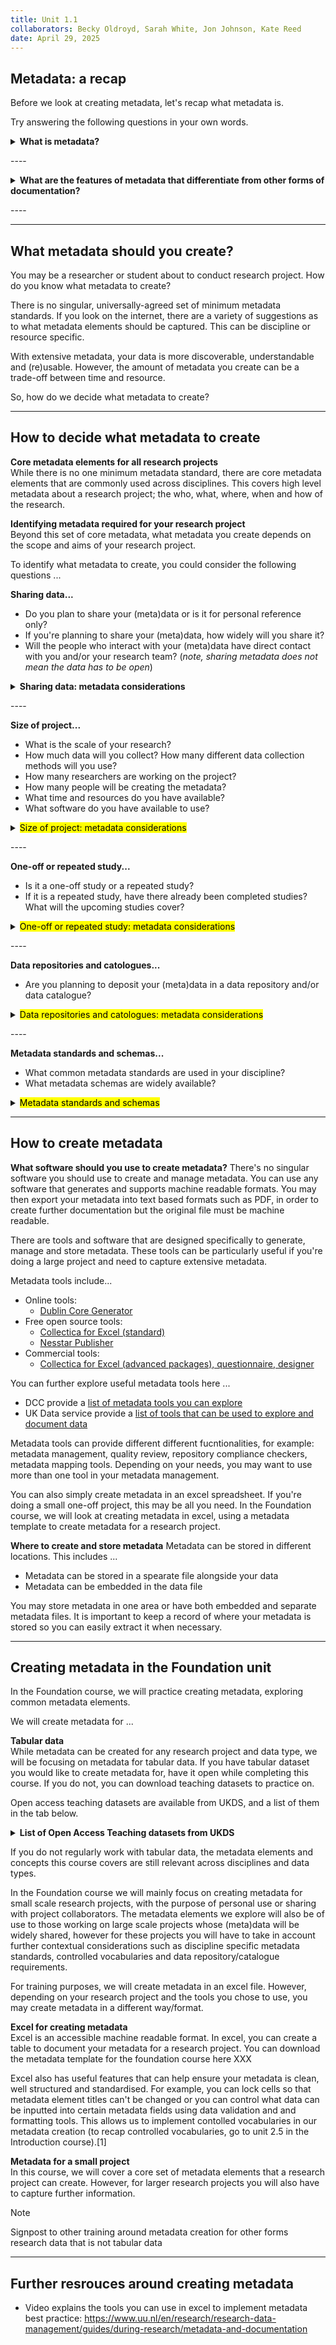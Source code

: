 ```yaml
---
title: Unit 1.1
collaborators: Becky Oldroyd, Sarah White, Jon Johnson, Kate Reed
date: April 29, 2025
---
```


## Metadata: a recap

Before we look at creating metadata, let's recap what metadata is.

Try answering the following questions in your own words.

<details>
<summary><b>What is metadata?</b></summary>
<p></p>
Metadata is a form of data documentation that describes data, giving us the context we need to understand data and use it in a meaningful way. It is often referred to as 'data about data'. 
  
</details>

\----

<details>
<summary><b>What are the features of metadata that differentiate from other forms of documentation?</b></summary>
<p></p>
Unlike other forms of free-text documentation, metadata is machine readable documentation. To be machine readable, metadata needs to be...
- Structured 
- Created and stored in machine readable formats
  - For example: CSV, XML, SAV, XLS, JSON, RDF, SHP

By being machine readable, metadata is also machine actionable. This means we can search and filter metadata on sites such as data repositories and data catalogues.
</details>

\----

---

## What metadata should you create?

You may be a researcher or student about to conduct research project. How do you know what metadata to create?

There is no singular, universally-agreed set of minimum metadata standards. If you look on the internet, there are a variety of suggestions as to what metadata elements should be captured. This can be discipline or resource specific.

With extensive metadata, your data is more discoverable, understandable and (re)usable. However, the amount of metadata you create can be a trade-off between time and resource.

So, how do we decide what metadata to create?

---

## How to decide what metadata to create

**Core metadata elements for all research projects**<br>
While there is no one minimum metadata standard, there are core metadata elements that are commonly used across disciplines. This covers high level metadata about a research project; the who, what, where, when and how of the research. 

**Identifying metadata required for your research project**<br>
Beyond this set of core metadata, what metadata you create depends on the scope and aims of your research project.  

To identify what metadata to create, you could consider the following questions ...

**Sharing data...**
- Do you plan to share your (meta)data or is it for personal reference only?
- If you're planning to share your (meta)data, how widely will you share it? 
- Will the people who interact with your (meta)data have direct contact with you and/or your research team?
  (_note, sharing metadata does not mean the data has to be open_)

<p></p>

<details>
<summary><b>Sharing data: metadata considerations</b></summary>
<p></p>

**Personal use**<br>
If you're not planning to share your data, you will be the main user of your metadata. You can choose metadata elements that will help you manage and preserve your data. The aim of this metadata is to help you conduct your research efficiently and help your future self to understand the data you collected. 

**Sharing data**<br>
If you're sharing (meta)data with external people who don't have direct with you, your metadata needs to provide a standalone guide to your research and data. In this scenario, metadata has the additional purpose to make your project discoverable and understandable for other people. As people won't be able to contact you easily to clarify confusing or missing information, it's important to make sure your metadata is clear, standardised and comprehensive from the get go. This means you will most likely create more metadata than a project that does not share it's (meta)data. Tools such as metadata standards and controlled vocabularies will also be fundamental in ensuring your metadata is interoperable and (re)usable by yourself and others. 

</details>

\----

<p></p>

**Size of project...** <br>

- What is the scale of your research?
- How much data will you collect? How many different data collection methods will you use?
- How many researchers are working on the project?
- How many people will be creating the metadata?
- What time and resources do you have available?
- What software do you have available to use?

<p></p>

<details>
<summary><mark>Size of project: metadata considerations</mark></summary>
<p></p>

**Scale of research**<br>
If you're working on a large research project that handles a vast amount of data and data collection methods, you will need to create more metadata in order to effectively describe the different types of data and the processes undertaken to collect it. If it's a small research project, you will not need to create as much metadata.

**Research team**<br>
If you are working with a large research team, it is important to establish a clear metadata schema so metadata remains consistent and standardised. If there are multiple people creating, managing and using the metadata, following a schema will ensure the metadata remains consistent and easy to understand. If you are doing a solo research project, you may want to create your own metadata template. However, it can still be useful to follow a metadata schema and use controlled vocabularies in order to make sure your metadata is high quality.

**Time and resources**<br>
If you are working on a large research project, you may have more time and resource to create metadata. You could use specific metadata tools to help create and manage your metadata. If you are doing a small, solo project, you may not have the capacity to create extensive metadata or the access to metadata tools. In this scenario, it's important to prioritise the high value metadata for your research that support the aims of your project.

</details>

\----

<p></p>

**One-off or repeated study...** <br>
- Is it a one-off study or a repeated study?
- If it is a repeated study, have there already been completed studies? What will the upcoming studies cover?

<p></p>

<details>
<summary><mark>One-off or repeated study: metadata considerations</mark></summary>
<p></p>

**Repeated study**<br>
If you are creating metadata for a repeated study, it is important to consider what metadata was captured for previous studies, including what schemas or standards were used. You should incoporate previous metadata structures into the metadata creation for any new research in the series in order to make sure your data is interoperable. If it's the first study of a series, it's important to create a robust metadata schema that can be reused for future studies.

**One-off study**<br>
For a one-off study, you have more felxibility about what metadata you create and/or what schema you use as it only needs to serve the aims of that individual project. However, it is still important to consider how you can make your (meta)data interoperable with other research projects in your field.

</details>

\----

<p></p>

**Data repositories and catologues...** <br>
- Are you planning to deposit your (meta)data in a data repository and/or data catalogue?

<p></p>

<details>
<summary><mark>Data repositories and catologues: metadata considerations</mark></summary>
<p></p>

If you're depositing your (meta)data on data catalogues or data repositories, they may specify what metadata standards and controlled vocabularies to use. They may provide guidance or a metadata template/model, for example...
   - [CESSDA Data Model]( https://www.cessda.eu/Training/Training-Resources/Resource-crd-2592) maps out the required metadata elements needed to deposit a dataset in their data cataologue
   - [UK Data Service](https://ukdataservice.ac.uk/help/deposit-data/prepare-your-data-for-deposit/) gives guidance on how to prepare your metadata and documentation 


Even if you're not planning to deposit your data in a repository or catalogue, they can provide easy-to-acess guidance on what metadata elements to capture and a ready made structure. You can download their metadata templates and models to use as a basis for your metadata creation.

</details>

\----

**Metadata standards and schemas...** 
- What common metadata standards are used in your discipline?
- What metadata schemas are widely available?
  
<details>
<summary><mark>Metadata standards and schemas</mark></b></summary>
<p></p>

It is good practice to identify common guidelines around metadata creation in your discipline or for a specific resource you are creating metadata for. This includes identifying widely used metadata standards and/or schemas. These can either provide the strucutre for your metadata creation or inform the approach you will take.
<p></p>

**Using metadata standards for a large research project with shared data** <br>
Using a metadata schema and standard is essential when you are planning to share your (meta)data and reposit your research in a repository and/or catalogue. Scehmas and standards ensure that your (meta)data is interoperable and can be integrated into larger centralised systems (such as repositories and catalogues). Moreover, if you're working on larger project alongside multiple researchers, schemas and standards are great way to standardise the language you use internally, reducing the risk of confusion and miscommnuication.

<p></p>

**Using metadata standards for a small research project where data is not shared** <br>
Even if you're not planning to share your (meta)data, metadata standards and schemas will save you time in choosing what metadata elements to capture and what structure to follow. While you don't have to follow the metadata standard or schema in it's entirety, you can use it as a basis for your metadata creation. This will help you organise your metadata in a consistent way. For example, they can also provide definitions for metadata elements, valid inputs for metadata fields and controlled vocabularies so your metadata is clear and consistent. 

<p></p>

While there are a few cross-discipline standards and schemas, they are mostly discipline specific. If you're planning to use a standard, it's best to identify the one you want to use before you start creating any metadata.

You can refer to a list of common standards for different disciplines provided by the [University of Texas at Austin here](https://guides.lib.utexas.edu/metadata-basics/domain-standards). You could also use the [metadata standard catalogue](https://rdamsc.bath.ac.uk/search) to search available standards.

For more information about standards, take a look at unit 2.6 of the Introduction course.

</details>

---

## How to create metadata

**What software should you use to create metadata?**
There's no singular software you should use to create and manage metadata. You can use any software that generates and supports machine readable formats. You may then export your metadata into text based formats such as PDF, in order to create further documentation but the original file must be machine readable.

There are tools and software that are designed specifically to generate, manage and store metadata. These tools can be particularly useful if you're doing a large project and need to capture extensive metadata.

Metadata tools include...

  - Online tools:
    - [Dublin Core Generator](https://nsteffel.github.io/dublin_core_generator/index.html)
  - Free open source tools:
    - [Collectica for Excel (standard)](https://www.colectica.com/software/colecticaforexcel/)
    - [Nesstar Publisher](https://www.ihsn.org/software/ddi-metadata-editor)
  - Commercial tools:
    - [Collectica for Excel (advanced packages), questionnaire, designer](https://www.colectica.com/software/)
   
You can further explore useful metadata tools here ...
- DCC provide a [list of metadata tools you can explore](https://www.dcc.ac.uk/guidance/standards/metadata/tools)
- UK Data service provide a [list of tools that can be used to explore and document data](https://ukdataservice.ac.uk/help/exploring-data/uk-data-service-online-tools-for-exploring-data/)

Metadata tools can provide different different fucntionalities, for example: metadata management, quality review, repository compliance checkers, metadata mapping tools. Depending on your needs, you may want to use more than one tool in your metadata management.

You can also simply create metadata in an excel spreadsheet. If you're doing a small one-off project, this may be all you need. In the Foundation course, we will look at creating metadata in excel, using a metadata template to create metadata for a research project. 

**Where to create and store metadata**
Metadata can be stored in different locations. This includes ...
- Metadata can be stored in a spearate file alongside your data
- Metadata can be embedded in the data file

You may store metadata in one area or have both embedded and separate metadata files. It is important to keep a record of where your metadata is stored so you can easily extract it when necessary.

---

## Creating metadata in the Foundation unit

In the Foundation course, we will practice creating metadata, exploring common metadata elements. 

We will create metadata for ...

**Tabular data**<br>
While metadata can be created for any research project and data type, we will be focusing on metadata for tabular data. If you have tabular dataset you would like to create metadata for, have it open while completing this course. If you do not, you can download teaching datasets to practice on.

Open access teaching datasets are available from UKDS, and a list of them in the tab below.

<p></p>

<details>
<summary><b>List of Open Access Teaching datasets from UKDS</b></summary>
<p></p>

1. 2021 Census: Public Microdata Teaching Sample (England and Wales): 1% Sample: Open Access
2. British Social Attitudes Survey, 2021, Health Care and Equalities: Open Access Teaching Dataset
3. British Social Attitudes Survey, 2019, Poverty and Welfare: Open Access Teaching Dataset
4. British Social Attitudes Survey, 2017, Environment and Politics: Open Access Teaching Dataset
6. SN 7913 Opinions and Lifestyle Survey, Well-Being Module, April-May 2015: Unrestricted Access Teaching Dataset
7. SN 7912 Quarterly Labour Force Survey, January - March, 2015: Unrestricted Access Teaching Dataset
8. SN 8011 Crime Survey for England and Wales, 2013-2014: Unrestricted Access Teaching Dataset
9. SN 7932 Living Costs and Food Survey, 2013: Unrestricted Access Teaching Dataset
10. National Survey of Sexual Attitudes and Lifestyles, 2010-2012: Open Access Teaching Dataset
11. SN 7140 Quarterly Labour Force Survey, January - March, 2011: Unrestricted Access Teaching Dataset
12. SN7146 ONS Opinions Survey, Well-Being Module, April 2011: Unrestricted Access Teaching Dataset
13. SN7216 Living Costs and Food Survey, 2010: Unrestricted Access Teaching Dataset
14. SN 6891 British Crime Survey 2007-2008: Unrestricted Access Teaching Dataset

You can download one of these datasets to practice metadata creation in the Foundation unit. In order to do this, you can download the dataset as a CSV or Excel file and download the user guide for the data so you have the background information about the dataset.

</details>

<p></p>

If you do not regularly work with tabular data, the metadata elements and concepts this course covers are still relevant across disciplines and data types.

In the Foundation course we will mainly focus on creating metadata for small scale research projects, with the purpose of personal use or sharing with project collaborators. The metadata elements we explore will also be of use to those working on large scale projects whose (meta)data will be widely shared, however for these projects you will have to take in account further contextual considerations such as discipline specific metadata standards, controlled vocabularies and data repository/catalogue requirements.

For training purposes, we will create metadata in an excel file. However, depending on your research project and the tools you chose to use, you may create metadata in a different way/format.

**Excel for creating metadata**<br>
Excel is an accessible machine readable format. In excel, you can create a table to document your metadata for a research project. You can download the metadata template for the foundation course here XXX

Excel also has useful features that can help ensure your metadata is clean, well structured and standardised. For example, you can lock cells so that metadata element titles can't be changed or you can control what data can be inputted into certain metadata fields using data validation and and formatting tools. This allows us to implement contolled vocabularies in our metadata creation (to recap controlled vocabularies, go to unit 2.5 in the Introduction course).[1]

**Metadata for a small project**<br>
In this course, we will cover a core set of metadata elements that a research project can create. However, for larger research projects you will also have to capture further information.


>[!NOTE]
> Signpost to other training around metadata creation for other forms research data that is not tabular data 

[^1]: https://www.uu.nl/en/research/research-data-management/guides/during-research/metadata-and-documentation

---
## Further resrouces around creating metadata

- Video explains the tools you can use in excel to implement metadata best practice: https://www.uu.nl/en/research/research-data-management/guides/during-research/metadata-and-documentation





